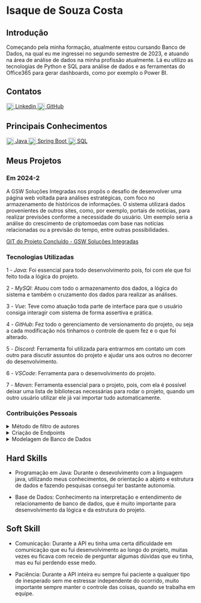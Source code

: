 # Isaque de Souza Costa

## Introdução
Começando pela minha formação, atualmente estou cursando Banco de Dados, na qual eu me ingressei no segundo semestre de 2023, e atuando na área de análise de dados na minha profissão atualmente. Lá eu utilizo as tecnologias de Python e SQL para análise de dados e as ferramentas do Office365 para gerar dashboards, como por exemplo o Power BI.

## Contatos
<a href="https://www.linkedin.com/in/seu-usuario" target="_blank">
  <img src="https://cdn.jsdelivr.net/gh/devicons/devicon/icons/linkedin/linkedin-original.svg" alt="LinkedIn" width="20" style="vertical-align: middle;"/>
  Linkedin
</a>
<a href="https://github.com/Isaque-BD" target="_blank">
  <img src="https://cdn.jsdelivr.net/gh/devicons/devicon/icons/github/github-original.svg" alt="GitHub" width="20" style="vertical-align: middle;"/>
  GitHub
</a>

## Principais Conhecimentos

<a href="https://www.java.com" target="_blank">
  <img src="https://cdn.jsdelivr.net/gh/devicons/devicon/icons/java/java-original.svg" alt="Java" width="20" style="vertical-align: middle;"/>
  Java
</a>
<a href="https://spring.io/projects/spring-boot" target="_blank">
  <img src="https://cdn.jsdelivr.net/gh/devicons/devicon/icons/spring/spring-original.svg" alt="Spring Boot" width="20" style="vertical-align: middle;"/>
  Spring Boot
</a>
<a href="https://www.mysql.com" target="_blank">
  <img src="https://cdn.jsdelivr.net/gh/devicons/devicon/icons/mysql/mysql-original.svg" alt="SQL" width="20" style="vertical-align: middle;"/>
  SQL
</a>

## Meus Projetos

### Em 2024-2
A GSW Soluções Integradas nos propôs o desafio de desenvolver uma página web voltada para análises estratégicas, com foco no armazenamento de históricos de informações. O sistema utilizará dados provenientes de outros sites, como, por exemplo, portais de notícias, para realizar previsões conforme a necessidade do usuário. Um exemplo seria a análise do crescimento de criptomoedas com base nas notícias relacionadas ou a previsão do tempo, entre outras possibilidades.

[GIT do Projeto Concluído - GSW Soluções Integradas](https://github.com/Morpheus-Fatec/morpheus/tree/main)

### Tecnologias Utilizadas
1 - *Java*: Foi essencial para todo desenvolvimento pois, foi com ele que foi feito toda a lógica do projeto.

2 - *MySQl*: Atuou com todo o armazenamento dos dados, a lógica do sistema e também o cruzamento dos dados para realizar as análises.

3 - *Vue*: Teve como atuação toda parte de interface para que o usuário consiga interagir com sistema de forma assertiva e prática.

4 - *GitHub*: Fez todo o gerenciamento de versionamento do projeto, ou seja a cada modificação nós tinhamos o controle de quem fez e o que foi alterado.

5 - *Discord*: Ferramenta foi utilizada para entrarmos em contato um com outro para discutir assuntos do projeto e ajudar uns aos outros no decorrer do desenvolvimento.

6 - *VSCode*: Ferramenta para o desenvolvimento do projeto.

7 - *Maven*: Ferramenta essencial para o projeto, pois, com ela é possível deixar uma lista de bibliotecas necessárias para rodar o projeto, quando um outro usuário utilizar ele já vai importar tudo automaticamente.

### Contribuições Pessoais

<details>
  <summary>Método de filtro de autores</summary>
      Objetivo dessa task era implementar um endpoint que retornava todos os autores cadastrados no sistema. O endpoint listava os autores com informações básicas, como nome e ID para fornecer uma visão geral útil.
  
      @Service
      public class NewsAuthorService {
        @Autowired
        private NewsAuthorRepository newsAuthorRepository;
    
        public List<NewsAuthorDTO> getAllAuthors() {
            return newsAuthorRepository.findAll().stream()
                .map(author -> new NewsAuthorDTO(author.getAutId(), author.getAutName()))
                .collect(Collectors.toList());
        }
      }

Esse método busca todos os autores de notícias do banco.

- findAll() retorna uma lista de entidades NewsAuthor (por exemplo).

- .stream() transforma essa lista em um stream para operar de forma funcional.

- .map(...) converte cada entidade em um DTO (Data Transfer Object) chamado NewsAuthorDTO. Tem como objetivo não retornar todas as informações, pois, não são necessárias mostrar todas elas.

- .collect(Collectors.toList()) junta os resultados mapeados numa nova lista.
  
</details> 

<details>
  <summary>Criação de Endpoints</summary>
     A função de endpoint tem como objetivo criar ponto de acesso para o cliente (a aplicação) enviar requisições e receber respostas do servidor da API.
     aqui está exemplo de um endpoint que eu desenvolvi durante o projeto:
  
      public class ApiEndpointDTO{
          private int code;      
          private String address; 
          private String source;  
          private String method;  
      
          public void setMethod(int post, int get) {
              if (post == 1) {
                  this.method = "POST";
              } else if (get == 1) {
                  this.method = "GET";
              }
          }
      }
      
  </details>

  <details>
  <summary>Modelagem de Banco de Dados</summary>
  Nessa task tive que desenvolver uma estrutura no banco de dados para suportar o cadastro, atualização e gerenciamento das fontes de dados provenientes de APIs, armazenando as informações capturadas de forma organizada e permitindo a categorização das APIs com tags para facilitar a consulta e aplicação de filtros. Logo abaixo tem o código em SQL da minha parte de banco:


      create table Api(
        api_cod int auto_increment primary key,
        api_name varchar(30) NOT NULL,
        api_url varchar(500) unique not null
    );
    
    create table Api_tag(
        api_cod int,
        tag_cod int,
        primary key (api_cod, tag_cod),
        foreign key (api_cod) REFERENCES Api(api_cod),
        foreign key (tag_cod) REFERENCES Tag(tag_cod)
    );
    
    create table Data_collected_api(
        dat_coll_api_cod int auto_increment primary key,
        api_cod int,
        dat_coll_api_registry_date timestamp not null DEFAULT CURRENT_TIMESTAMP,
        dat_coll_api_content LONGTEXT,
        foreign key (api_cod) REFERENCES Api(api_cod)
    );
  
  </details>

## Hard Skills

- Programação em Java: Durante o desevolvimento com a linguagem java, utilizando meus conhecimentos, de orientação a abjeto e estrutura de dados e fazendo pesquisas consegui ter bastante autonomia.

- Base de Dados: Conhecimento na interpretação e entendimento de relacionamento de banco de dados, que é muito importante para desenvolvimento da lógica e da estrutura do projeto.

## Soft Skill

- Comunicação: Durante a API eu tinha uma certa dificuldade em comunicação que eu fui desenvolvimento ao longo do projeto, muitas vezes eu ficava com receio de perguntar algumas dúvidas que eu tinha, mas eu fui perdendo esse medo.

- Paciência: Durante a API inteira eu sempre fui paciente a qualquer tipo de inesperado sem me estressar independente do ocorrido, muito importante sempre manter o controle das coisas, quando se trabalha em equipe.








